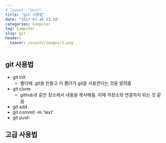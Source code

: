 ```yaml
---
# layout: "post"
title: "git 사용법"
date: "2017-07-16 23:38"
categories: Computer
tag: Computer
slug: git
header:
  teaser: /assets/images/3.png
---
```


## git 사용법
- git init
  - 폴더에 .git을 만들고 이 폴더가 git을 사용한다는 것을 알려줌
- git clone
  - github과 같은 장소에서 내용을 복사해옴. 이때 저장소와 연결까지 되는 것 같음
- git add .
- git commit -m 'text'
- git push

## 고급 사용법
